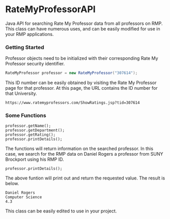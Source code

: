 # RateMyProfessorAPI
Java API for searching Rate My Professor data from all professors on RMP. This class can have numerous uses, and can be easily modified for use in your RMP applications.

### Getting Started

Professor objects need to be initialized with their corresponding Rate My Professor security identifier. 

```Java
RateMyProfessor professor = new RateMyProfessor("307614");
```
This ID number can be easily obtained by visiting the Rate My Professor page for that professor. At this page, the URL contains the ID number for that University. 

```url
https://www.ratemyprofessors.com/ShowRatings.jsp?tid=307614
```
### Some Functions

```
professor.getName();
professor.getDepartment();
professor.getRating();
professor.printDetails();
```
The functions will return information on the searched professor. In this case, we search for the RMP data on Daniel Rogers a professor from SUNY Brockport using his RMP ID.

```
professor.printDetails();  
```
The above funtion will print out and return the requested value. The result is below.

```
Daniel Rogers
Computer Science
4.3
```
This class can be easily edited to use in your project.
